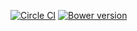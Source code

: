 [![Circle CI](https://circleci.com/gh/TF2Stadium/wsevent.js.svg?style=svg)](https://circleci.com/gh/TF2Stadium/wsevent.js) [![Bower version](https://badge.fury.io/bo/wsevent.js.svg)](https://badge.fury.io/bo/wsevent.js)
